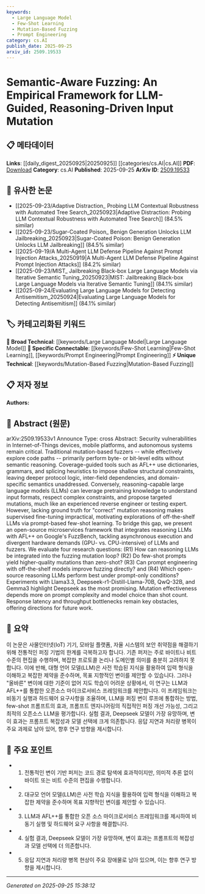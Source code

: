 ```yaml
---
keywords:
  - Large Language Model
  - Few-Shot Learning
  - Mutation-Based Fuzzing
  - Prompt Engineering
category: cs.AI
publish_date: 2025-09-25
arxiv_id: 2509.19533
---
```


<!-- KEYWORD_LINKING_METADATA:
{
  "processed_timestamp": "2025-09-25T15:38:12.157699",
  "vocabulary_version": "1.0",
  "selected_keywords": [
    "Large Language Model",
    "Few-Shot Learning",
    "Mutation-Based Fuzzing",
    "Prompt Engineering"
  ],
  "rejected_keywords": [],
  "similarity_scores": {
    "Large Language Model": 0.85,
    "Few-Shot Learning": 0.78,
    "Mutation-Based Fuzzing": 0.8,
    "Prompt Engineering": 0.77
  },
  "extraction_method": "AI_prompt_based",
  "budget_applied": true,
  "candidates_json": {
    "candidates": [
      {
        "surface": "Large Language Models",
        "canonical": "Large Language Model",
        "aliases": [
          "LLM",
          "reasoning LLM"
        ],
        "category": "broad_technical",
        "rationale": "Large Language Models are central to the paper's framework and connect to a wide range of machine learning topics.",
        "novelty_score": 0.45,
        "connectivity_score": 0.88,
        "specificity_score": 0.65,
        "link_intent_score": 0.85
      },
      {
        "surface": "Few-Shot Learning",
        "canonical": "Few-Shot Learning",
        "aliases": [
          "few-shot prompts"
        ],
        "category": "specific_connectable",
        "rationale": "Few-Shot Learning is a key technique explored for improving mutation quality, linking to recent trends in machine learning.",
        "novelty_score": 0.58,
        "connectivity_score": 0.79,
        "specificity_score": 0.72,
        "link_intent_score": 0.78
      },
      {
        "surface": "Mutation-Based Fuzzing",
        "canonical": "Mutation-Based Fuzzing",
        "aliases": [
          "fuzzing mutation loop"
        ],
        "category": "unique_technical",
        "rationale": "This is a unique technical process central to the paper's methodology, connecting fuzzing with LLMs.",
        "novelty_score": 0.72,
        "connectivity_score": 0.67,
        "specificity_score": 0.81,
        "link_intent_score": 0.8
      },
      {
        "surface": "Prompt Engineering",
        "canonical": "Prompt Engineering",
        "aliases": [
          "prompt-based learning"
        ],
        "category": "specific_connectable",
        "rationale": "Prompt Engineering is crucial for optimizing LLM performance in the context of fuzzing.",
        "novelty_score": 0.55,
        "connectivity_score": 0.75,
        "specificity_score": 0.7,
        "link_intent_score": 0.77
      }
    ],
    "ban_list_suggestions": [
      "security vulnerabilities",
      "coverage-guided tools",
      "response latency"
    ]
  },
  "decisions": [
    {
      "candidate_surface": "Large Language Models",
      "resolved_canonical": "Large Language Model",
      "decision": "linked",
      "scores": {
        "novelty": 0.45,
        "connectivity": 0.88,
        "specificity": 0.65,
        "link_intent": 0.85
      }
    },
    {
      "candidate_surface": "Few-Shot Learning",
      "resolved_canonical": "Few-Shot Learning",
      "decision": "linked",
      "scores": {
        "novelty": 0.58,
        "connectivity": 0.79,
        "specificity": 0.72,
        "link_intent": 0.78
      }
    },
    {
      "candidate_surface": "Mutation-Based Fuzzing",
      "resolved_canonical": "Mutation-Based Fuzzing",
      "decision": "linked",
      "scores": {
        "novelty": 0.72,
        "connectivity": 0.67,
        "specificity": 0.81,
        "link_intent": 0.8
      }
    },
    {
      "candidate_surface": "Prompt Engineering",
      "resolved_canonical": "Prompt Engineering",
      "decision": "linked",
      "scores": {
        "novelty": 0.55,
        "connectivity": 0.75,
        "specificity": 0.7,
        "link_intent": 0.77
      }
    }
  ]
}
-->

# Semantic-Aware Fuzzing: An Empirical Framework for LLM-Guided, Reasoning-Driven Input Mutation

## 📋 메타데이터

**Links**: [[daily_digest_20250925|20250925]] [[categories/cs.AI|cs.AI]]
**PDF**: [Download](https://arxiv.org/pdf/2509.19533.pdf)
**Category**: cs.AI
**Published**: 2025-09-25
**ArXiv ID**: [2509.19533](https://arxiv.org/abs/2509.19533)

## 🔗 유사한 논문
- [[2025-09-23/Adaptive Distraction_ Probing LLM Contextual Robustness with Automated Tree Search_20250923|Adaptive Distraction: Probing LLM Contextual Robustness with Automated Tree Search]] (84.5% similar)
- [[2025-09-23/Sugar-Coated Poison_ Benign Generation Unlocks LLM Jailbreaking_20250923|Sugar-Coated Poison: Benign Generation Unlocks LLM Jailbreaking]] (84.5% similar)
- [[2025-09-19/A Multi-Agent LLM Defense Pipeline Against Prompt Injection Attacks_20250919|A Multi-Agent LLM Defense Pipeline Against Prompt Injection Attacks]] (84.2% similar)
- [[2025-09-23/MIST_ Jailbreaking Black-box Large Language Models via Iterative Semantic Tuning_20250923|MIST: Jailbreaking Black-box Large Language Models via Iterative Semantic Tuning]] (84.1% similar)
- [[2025-09-24/Evaluating Large Language Models for Detecting Antisemitism_20250924|Evaluating Large Language Models for Detecting Antisemitism]] (84.1% similar)

## 🏷️ 카테고리화된 키워드
**🧠 Broad Technical**: [[keywords/Large Language Model|Large Language Model]]
**🔗 Specific Connectable**: [[keywords/Few-Shot Learning|Few-Shot Learning]], [[keywords/Prompt Engineering|Prompt Engineering]]
**⚡ Unique Technical**: [[keywords/Mutation-Based Fuzzing|Mutation-Based Fuzzing]]

## 📋 저자 정보

**Authors:** 

## 📄 Abstract (원문)

arXiv:2509.19533v1 Announce Type: cross 
Abstract: Security vulnerabilities in Internet-of-Things devices, mobile platforms, and autonomous systems remain critical. Traditional mutation-based fuzzers -- while effectively explore code paths -- primarily perform byte- or bit-level edits without semantic reasoning. Coverage-guided tools such as AFL++ use dictionaries, grammars, and splicing heuristics to impose shallow structural constraints, leaving deeper protocol logic, inter-field dependencies, and domain-specific semantics unaddressed. Conversely, reasoning-capable large language models (LLMs) can leverage pretraining knowledge to understand input formats, respect complex constraints, and propose targeted mutations, much like an experienced reverse engineer or testing expert. However, lacking ground truth for "correct" mutation reasoning makes supervised fine-tuning impractical, motivating explorations of off-the-shelf LLMs via prompt-based few-shot learning. To bridge this gap, we present an open-source microservices framework that integrates reasoning LLMs with AFL++ on Google's FuzzBench, tackling asynchronous execution and divergent hardware demands (GPU- vs. CPU-intensive) of LLMs and fuzzers. We evaluate four research questions: (R1) How can reasoning LLMs be integrated into the fuzzing mutation loop? (R2) Do few-shot prompts yield higher-quality mutations than zero-shot? (R3) Can prompt engineering with off-the-shelf models improve fuzzing directly? and (R4) Which open-source reasoning LLMs perform best under prompt-only conditions? Experiments with Llama3.3, Deepseek-r1-Distill-Llama-70B, QwQ-32B, and Gemma3 highlight Deepseek as the most promising. Mutation effectiveness depends more on prompt complexity and model choice than shot count. Response latency and throughput bottlenecks remain key obstacles, offering directions for future work.

## 📝 요약

이 논문은 사물인터넷(IoT) 기기, 모바일 플랫폼, 자율 시스템의 보안 취약점을 해결하기 위해 전통적인 퍼징 기법의 한계를 극복하고자 합니다. 기존 퍼저는 주로 바이트나 비트 수준의 편집을 수행하며, 복잡한 프로토콜 논리나 도메인별 의미를 충분히 고려하지 못합니다. 이에 반해, 대형 언어 모델(LLM)은 사전 학습된 지식을 활용하여 입력 형식을 이해하고 복잡한 제약을 준수하며, 목표 지향적인 변이를 제안할 수 있습니다. 그러나 "올바른" 변이에 대한 기준이 없어 지도 학습이 어려운 상황에서, 이 연구는 LLM과 AFL++를 통합한 오픈소스 마이크로서비스 프레임워크를 제안합니다. 이 프레임워크는 비동기 실행과 하드웨어 요구사항을 조율하며, LLM을 퍼징 변이 루프에 통합하는 방법, few-shot 프롬프트의 효과, 프롬프트 엔지니어링의 직접적인 퍼징 개선 가능성, 그리고 최적의 오픈소스 LLM을 평가합니다. 실험 결과, Deepseek 모델이 가장 유망하며, 변이 효과는 프롬프트 복잡성과 모델 선택에 크게 의존합니다. 응답 지연과 처리량 병목이 주요 과제로 남아 있어, 향후 연구 방향을 제시합니다.

## 🎯 주요 포인트

- 1. 전통적인 변이 기반 퍼저는 코드 경로 탐색에 효과적이지만, 의미적 추론 없이 바이트 또는 비트 수준의 편집을 수행합니다.
- 2. 대규모 언어 모델(LLM)은 사전 학습 지식을 활용하여 입력 형식을 이해하고 복잡한 제약을 준수하며 목표 지향적인 변이를 제안할 수 있습니다.
- 3. LLM과 AFL++를 통합한 오픈 소스 마이크로서비스 프레임워크를 제시하여 비동기 실행 및 하드웨어 요구 사항을 해결합니다.
- 4. 실험 결과, Deepseek 모델이 가장 유망하며, 변이 효과는 프롬프트의 복잡성과 모델 선택에 더 의존합니다.
- 5. 응답 지연과 처리량 병목 현상이 주요 장애물로 남아 있으며, 이는 향후 연구 방향을 제시합니다.


---

*Generated on 2025-09-25 15:38:12*